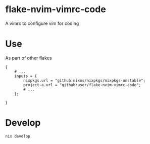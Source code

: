 # flake-nvim-vimrc-code

A vimrc to configure vim for coding

# Use

As part of other flakes

```{nix}
{
	# ...
	inputs = {
		nixpkgs.url = "github:nixos/nixpkgs/nixpkgs-unstable";
		project-a.url = "github:user/flake-nvim-vimrc-code";
		# ...
	};

}

```

# Develop

```
nix develop
```

